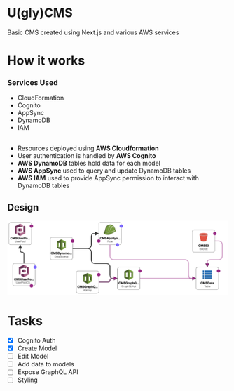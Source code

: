 # U(gly)CMS
Basic CMS created using Next.js and various AWS services

# How it works
### Services Used
- CloudFormation
- Cognito
- AppSync
- DynamoDB
- IAM

##
- Resources deployed using **AWS Cloudformation**
- User authentication is handled by **AWS Cognito**
- **AWS DynamoDB** tables hold data for each model
- **AWS AppSync** used to query and update DynamoDB tables
- **AWS IAM** used to provide AppSync permission to interact with DynamoDB tables

## Design
![CMS Design](./CMS.png)

# Tasks
- [x] Cognito Auth
- [x] Create Model
- [ ] Edit Model
- [ ] Add data to models
- [ ] Expose GraphQL API
- [ ] Styling
